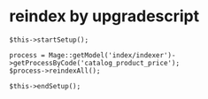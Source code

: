 # reindex by upgradescript

```
$this->startSetup();

process = Mage::getModel('index/indexer')->getProcessByCode('catalog_product_price');
$process->reindexAll();

$this->endSetup();
```


